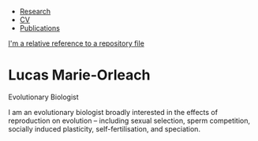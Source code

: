 <nav>
  <ul>
    <li><a href="/research.md/">Research</a></li>
    <li><a href="/CV/">CV</a></li>
    <li><a href="/Publications/">Publications</a></li>
  </ul>
</nav>

[I'm a relative reference to a repository file](/reseach.md)

# Lucas Marie-Orleach
Evolutionary Biologist

I am an evolutionary biologist broadly interested in the effects of reproduction on evolution – including sexual selection, sperm competition, socially induced plasticity, self-fertilisation, and speciation.
